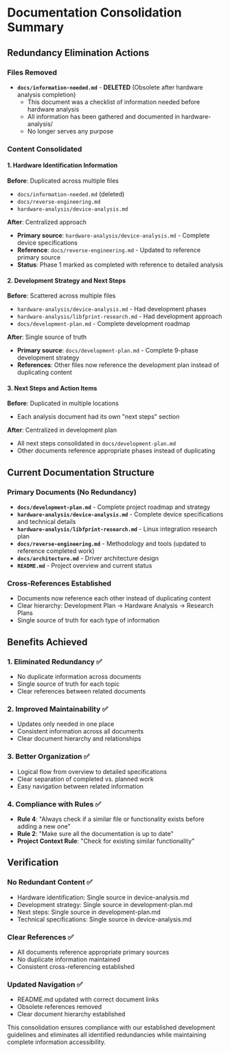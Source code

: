 # Documentation Consolidation Summary

## Redundancy Elimination Actions

### Files Removed
- **`docs/information-needed.md`** - **DELETED** (Obsolete after hardware analysis completion)
  - This document was a checklist of information needed before hardware analysis
  - All information has been gathered and documented in hardware-analysis/
  - No longer serves any purpose

### Content Consolidated

#### 1. Hardware Identification Information
**Before**: Duplicated across multiple files
- `docs/information-needed.md` (deleted)
- `docs/reverse-engineering.md` 
- `hardware-analysis/device-analysis.md`

**After**: Centralized approach
- **Primary source**: `hardware-analysis/device-analysis.md` - Complete device specifications
- **Reference**: `docs/reverse-engineering.md` - Updated to reference primary source
- **Status**: Phase 1 marked as completed with reference to detailed analysis

#### 2. Development Strategy and Next Steps
**Before**: Scattered across multiple files
- `hardware-analysis/device-analysis.md` - Had development phases
- `hardware-analysis/libfprint-research.md` - Had development approach
- `docs/development-plan.md` - Complete development roadmap

**After**: Single source of truth
- **Primary source**: `docs/development-plan.md` - Complete 9-phase development strategy
- **References**: Other files now reference the development plan instead of duplicating content

#### 3. Next Steps and Action Items
**Before**: Duplicated in multiple locations
- Each analysis document had its own "next steps" section

**After**: Centralized in development plan
- All next steps consolidated in `docs/development-plan.md`
- Other documents reference appropriate phases instead of duplicating

## Current Documentation Structure

### Primary Documents (No Redundancy)
- **`docs/development-plan.md`** - Complete project roadmap and strategy
- **`hardware-analysis/device-analysis.md`** - Complete device specifications and technical details
- **`hardware-analysis/libfprint-research.md`** - Linux integration research plan
- **`docs/reverse-engineering.md`** - Methodology and tools (updated to reference completed work)
- **`docs/architecture.md`** - Driver architecture design
- **`README.md`** - Project overview and current status

### Cross-References Established
- Documents now reference each other instead of duplicating content
- Clear hierarchy: Development Plan → Hardware Analysis → Research Plans
- Single source of truth for each type of information

## Benefits Achieved

### 1. Eliminated Redundancy ✅
- No duplicate information across documents
- Single source of truth for each topic
- Clear references between related documents

### 2. Improved Maintainability ✅
- Updates only needed in one place
- Consistent information across all documents
- Clear document hierarchy and relationships

### 3. Better Organization ✅
- Logical flow from overview to detailed specifications
- Clear separation of completed vs. planned work
- Easy navigation between related information

### 4. Compliance with Rules ✅
- **Rule 4**: "Always check if a similar file or functionality exists before adding a new one"
- **Rule 2**: "Make sure all the documentation is up to date"
- **Project Context Rule**: "Check for existing similar functionality"

## Verification

### No Redundant Content ✅
- Hardware identification: Single source in device-analysis.md
- Development strategy: Single source in development-plan.md
- Next steps: Single source in development-plan.md
- Technical specifications: Single source in device-analysis.md

### Clear References ✅
- All documents reference appropriate primary sources
- No duplicate information maintained
- Consistent cross-referencing established

### Updated Navigation ✅
- README.md updated with correct document links
- Obsolete references removed
- Clear document hierarchy established

This consolidation ensures compliance with our established development guidelines and eliminates all identified redundancies while maintaining complete information accessibility.